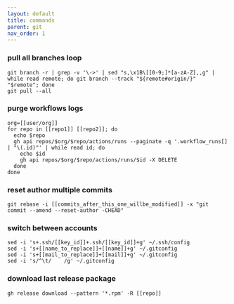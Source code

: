 ```yaml
---
layout: default
title: commands
parent: git
nav_order: 1
---
```


### pull all branches loop
```
git branch -r | grep -v '\->' | sed "s,\x1B\[[0-9;]*[a-zA-Z],,g" | while read remote; do git branch --track "${remote#origin/}" "$remote"; done
git pull --all
```

### purge workflows logs
```
org=[[user/org]]
for repo in [[repo1]] [[repo2]]; do
  echo $repo
  gh api repos/$org/$repo/actions/runs --paginate -q '.workflow_runs[] | "\(.id)"' | while read id; do
    echo $id
    gh api repos/$org/$repo/actions/runs/$id -X DELETE
  done
done
```

### reset author multiple commits
```
git rebase -i [[commits_after_this_one_willbe_modified]] -x "git commit --amend --reset-author -CHEAD"
```

### switch between accounts
```
sed -i 's+.ssh/[[key_id]]+.ssh/[[key_id]]+g' ~/.ssh/config
sed -i 's+[[name_to_replace]]+[[name]]+g' ~/.gitconfig
sed -i 's+[[mail_to_replace]]+[[mail]]+g' ~/.gitconfig
sed -i 's/^\t/    /g' ~/.gitconfig
```

### download last release package
```
gh release download --pattern '*.rpm' -R [[repo]]
```
